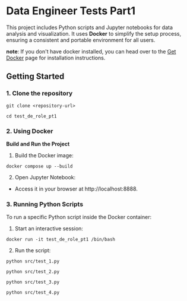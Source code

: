 
# Data Engineer Tests Part1

This project includes Python scripts and Jupyter notebooks for data analysis and visualization. It uses **Docker** to simplify the setup process, ensuring a consistent and portable environment for all users.

**note**: If you don't have docker installed, you can head over to the [Get Docker](https://docs.docker.com/get-docker/)
page for installation instructions.

## Getting Started
### 1. Clone the repository
```
git clone <repository-url>
```
```
cd test_de_role_pt1
```

### 2. Using Docker
**Build and Run the Project**
1. Build the Docker image:
```
docker compose up --build
```

2. Open Jupyter Notebook:
- Access it in your browser at http://localhost:8888.

### 3. Running Python Scripts
To run a specific Python script inside the Docker container:
1. Start an interactive session:
```
docker run -it test_de_role_pt1 /bin/bash
```
2. Run the script:
```
python src/test_1.py
```
```
python src/test_2.py
```
```
python src/test_3.py
```
```
python src/test_4.py
```
